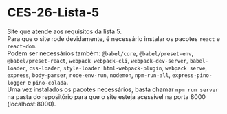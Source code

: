 # CES-26-Lista-5
Site que atende aos requisitos da lista 5.   
Para que o site rode devidamente, é necessário instalar os pacotes ```react``` e ```react-dom```.   
Podem ser necessários também:
```@babel/core```, ```@babel/preset-env```, ```@babel/preset-react```, ```webpack webpack-cli```, ```webpack-dev-server```, ```babel-loader```, ```css-loader```, ```style-loader html-webpack-plugin```, ```webpack serve```, ```express```, ```body-parser```, ```node-env-run```, ```nodemon```, ```npm-run-all```, ```express-pino-logger``` e ```pino-colada```.   
Uma vez instalados os pacotes necessários, basta chamar ```npm run server``` na pasta do repositório para que o site esteja acessível na porta 8000 (localhost:8000).
